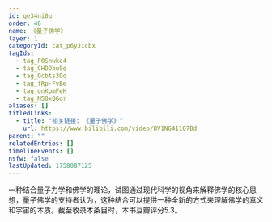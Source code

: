 ```yaml
---
id: qe34ni0u
order: 46
name: 《量子佛学》
layer: 1
categoryId: cat_p6yJicbx
tagIds:
  - tag_F0Snwko4
  - tag_CHDDbu9q
  - tag_Ocbts3Oq
  - tag_fRp-FvBe
  - tag_onKpmFeH
  - tag_M5OxQGqr
aliases: []
titledLinks:
  - title: "相关链接: 《量子佛学》"
    url: https://www.bilibili.com/video/BV1NG411Q7Bd
parent: ""
relatedEntries: []
timelineEvents: []
nsfw: false
lastUpdated: 1758087125
---
```


一种结合量子力学和佛学的理论，试图通过现代科学的视角来解释佛学的核心思想，量子佛学的支持者认为，这种结合可以提供一种全新的方式来理解佛学的真义和宇宙的本质。截至收录本条目时，本书豆瓣评分5.3。